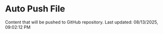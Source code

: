 # Auto Push File

Content that will be pushed to GitHub repository.
Last updated: 08/13/2025, 09:02:12 PM